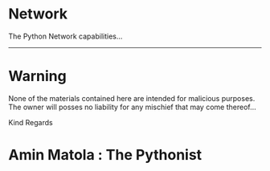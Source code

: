 # Network
The Python Network capabilities...

----------------------------------------------------------------------------

# Warning

None of the materials contained here are intended for malicious purposes.
The owner will posses no liability for any mischief that may come thereof...

Kind Regards

# Amin Matola : The Pythonist
